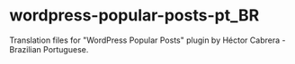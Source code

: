 # wordpress-popular-posts-pt_BR
 Translation files for "WordPress Popular Posts" plugin by Héctor Cabrera - Brazilian Portuguese.
